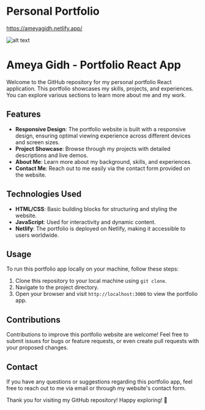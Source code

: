 # Personal Portfolio
https://ameyagidh.netlify.app/

![alt text](https://github.com/ameyagidh/AmeyaSGidhPortfolio/assets/website.png?raw=true)

# Ameya Gidh - Portfolio React App

Welcome to the GitHub repository for my personal portfolio React application. This portfolio showcases my skills, projects, and experiences. You can explore various sections to learn more about me and my work.

## Features

- **Responsive Design**: The portfolio website is built with a responsive design, ensuring optimal viewing experience across different devices and screen sizes.
- **Project Showcase**: Browse through my projects with detailed descriptions and live demos.
- **About Me**: Learn more about my background, skills, and experiences.
- **Contact Me**: Reach out to me easily via the contact form provided on the website.

## Technologies Used

- **HTML/CSS**: Basic building blocks for structuring and styling the website.
- **JavaScript**: Used for interactivity and dynamic content.
- **Netlify**: The portfolio is deployed on Netlify, making it accessible to users worldwide.

## Usage

To run this portfolio app locally on your machine, follow these steps:

1. Clone this repository to your local machine using `git clone`.
2. Navigate to the project directory.
3. Open your browser and visit `http://localhost:3000` to view the portfolio app.

## Contributions

Contributions to improve this portfolio website are welcome! Feel free to submit issues for bugs or feature requests, or even create pull requests with your proposed changes.

## Contact

If you have any questions or suggestions regarding this portfolio app, feel free to reach out to me via email or through my website's contact form.

Thank you for visiting my GitHub repository! Happy exploring! 🚀

